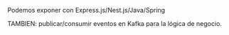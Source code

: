 Podemos exponer con Express.js/Nest.js/Java/Spring

TAMBIEN: publicar/consumir eventos en Kafka para la lógica de negocio.